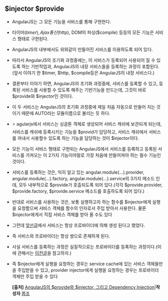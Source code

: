## $injector $provide

* AngularJS는 그 모든 기능을 서비스를 통해 구현한다. 

* 타이머($timer), Ajax통신($http), DOM의 파싱($compile) 등등의 모든 기능은 서비스 형태로 구현된다.

* AngularJS의 내부에서도 위와같이 만들어진 서비스를 이용하도록 되어 있다.

* 따라서 AngularJS의 초기화 과정중에는, 이 서비스가 등록되어 사용되어 질 수 있도록 하는 기반작업과, AngularJS의 내장 서비스들을 등록하는 과정이 포함된다.(앞서 이야기 한 $timer, $http, $compile등은 AngularJS의 내장 서비스다.)

* 결론부터 이야기 하면, AngularJS의 초기화 과정중에, 서비스를 등록할 수 있고, 등록된 서비스를 사용할 수 있도록 해주는 기반기능을 만드는데, 그것이 바로 $provide와 $injector인 것이다.

* 이 두 서비스는 AngularJS의 초기화 과정중에 제일 처음 자동으로 만들어 지는 것이기 때문에 AUTO라는 모듈이름으로 불리는 듯 하다.

* :star: agularjs에서 서비스는 싱글톤 객체로 생성되어 서비스 캐쉬에 보관되게 되는데, 서비스를 캐쉬에 등록시키는 기능을 $provid가 담당하고, 서비스 캐쉬에서 서비스를 꺼내서 사용할수 있도록 하는 기능을 담당하는 것이 $injector이다.

* 모든 기능이 서비스 형태로 구현되는 AngularJS에서 서비스를 등록하고 등록된 서비스를 가져오는 이 2가지 기능이야말로 가장 처음에 만들어져야 하는 필수 기능인 것이다.

* 서비스를 등록하는 것은, 익히 알고 있는 angular.module(...).provider, angular.module(...).factory, angular.module(...).service의 3가지 메소드 인데, 모두 내부적으로 $provide가 호출되도록 되어 있다.(각각 $provide.provider, $provide.factory, $provide.service 메소드를 호출하도록 되어 있다.)

* 반대로 서비스를 사용하는 것은, 보통 실행하고자 하는 함수를 $injector에게 실행을 요청함으써 서비스 객체를 함수의 인자로서 주입 받아서 사용한다. 물론 $injector에게서 직접 서비스 객체를 받아 올 수도 있다

* 그런데 [앞선글](http://blog.naver.com/jjoommnn/130180336800)에서 서비스는 항상 프로바이더에 의해 생성 된다고 했었다. 

* 즉 서비스와 프로바이더는 항상 쌍으로 존재하게 된다. 

* 사실 서비스를 등록하는 과정은 실질적으로는 프로바이더를 등록하는 과정이다.(이에 관해서는 [이전글](http://blog.naver.com/jjoommnn/130180336800)을 참고하자.)

* 즉 $injector에게 실행을 요청하는 경우는 service cache에 있는 서비스 객체들만을 주입받을 수 있고, provider injector에게 실행을 요청하는 경우는 프로바이더 객체만 주입 받을 수 있다

  **[출처]** [AngularJS의 $provide와 $injector, 그리고 Dependency Injection](https://blog.naver.com/jjoommnn/130184633488)|**작성자** [쫌조](https://blog.naver.com/jjoommnn)

#### 

